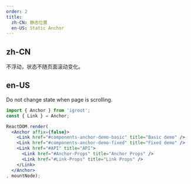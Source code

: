 ```yaml
---
order: 2
title:
  zh-CN: 静态位置
  en-US: Static Anchor
---
```


## zh-CN

不浮动，状态不随页面滚动变化。

## en-US

Do not change state when page is scrolling.

```jsx
import { Anchor } from 'igroot';
const { Link } = Anchor;

ReactDOM.render(
  <Anchor affix={false}>
    <Link href="#components-anchor-demo-basic" title="Basic demo" />
    <Link href="#components-anchor-demo-fixed" title="Fixed demo" />
    <Link href="#API" title="API">
      <Link href="#Anchor-Props" title="Anchor Props" />
      <Link href="#Link-Props" title="Link Props" />
    </Link>
  </Anchor>
, mountNode);
```
